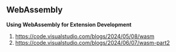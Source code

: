 ## WebAssembly

**Using WebAssembly for Extension Development**

1. https://code.visualstudio.com/blogs/2024/05/08/wasm
2. https://code.visualstudio.com/blogs/2024/06/07/wasm-part2
